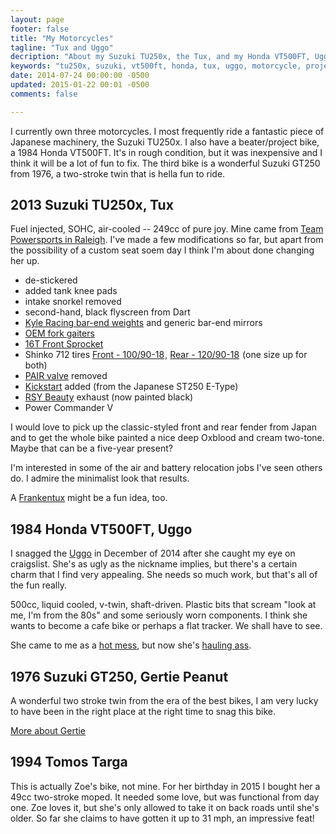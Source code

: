 ```yaml
---
layout: page
footer: false
title: "My Motorcycles"
tagline: "Tux and Uggo"
decription: "About my Suzuki TU250x, the Tux, and my Honda VT500FT, Uggo"
keywords: "tu250x, suzuki, vt500ft, honda, tux, uggo, motorcycle, projects"
date: 2014-07-24 00:00:00 -0500
updated: 2015-01-22 00:01 -0500
comments: false

---
```


I currently own three motorcycles. I most frequently ride a fantastic
piece of Japanese machinery, the Suzuki TU250x. I also have a
beater/project bike, a 1984 Honda VT500FT. It's in rough condition,
but it was inexpensive and I think it will be a lot of fun to fix. The
third bike is a wonderful Suzuki GT250 from 1976, a two-stroke twin
that is hella fun to ride.


## 2013 Suzuki TU250x, Tux

Fuel injected, SOHC, air-cooled -- 249cc of pure joy.  Mine came from
[Team Powersports in Raleigh][tps]. I've made a few modifications so
far, but apart from the possibility of a custom seat soem day I think
I'm about done changing her up.

* de-stickered
* added tank knee pads
* intake snorkel removed
* second-hand, black flyscreen from Dart
* [Kyle Racing bar-end weights](http://www.shop.kyleusa.com/product.sc?productId=629&categoryId=58) and generic bar-end mirrors
* [OEM fork gaiters](http://japan.webike.net/products/1566192.html)
* <a href="http://www.amazon.com/gp/product/B001AVS6H2/ref=as_li_tl?ie=UTF8&camp=1789&creative=390957&creativeASIN=B001AVS6H2&linkCode=as2&tag=obrieisapileo-20&linkId=K6LGILBZWIVUP2RE">16T Front Sprocket</a><img src="http://ir-na.amazon-adsystem.com/e/ir?t=obrieisapileo-20&l=as2&o=1&a=B001AVS6H2" width="1" height="1" border="0" alt="" style="border:none !important; margin:0px !important;" />
* Shinko 712 tires <a href="http://www.amazon.com/gp/product/B001CD8W68/ref=as_li_tl?ie=UTF8&camp=1789&creative=390957&creativeASIN=B001CD8W68&linkCode=as2&tag=obrieisapileo-20&linkId=XQGQJPYZMHPVUZFW">Front - 100/90-18</a><img src="http://ir-na.amazon-adsystem.com/e/ir?t=obrieisapileo-20&l=as2&o=1&a=B001CD8W68" width="1" height="1" border="0" alt="" style="border:none !important; margin:0px !important;" />, <a href="http://www.amazon.com/gp/product/B005242JDA/ref=as_li_tl?ie=UTF8&camp=1789&creative=390957&creativeASIN=B005242JDA&linkCode=as2&tag=obrieisapileo-20&linkId=DVM3KYOM7AXL5AKS">Rear - 120/90-18</a><img src="http://ir-na.amazon-adsystem.com/e/ir?t=obrieisapileo-20&l=as2&o=1&a=B005242JDA" width="1" height="1" border="0" alt="" style="border:none !important; margin:0px !important;" /> (one size up for both)
* [PAIR valve] removed
* [Kickstart] added (from the Japanese ST250 E-Type)
* [RSY Beauty] exhaust (now painted black)
* Power Commander V

I would love to pick up the classic-styled front and rear fender from
Japan and to get the whole bike painted a nice deep Oxblood and cream
two-tone. Maybe that can be a five-year present?

I'm interested in some of the air and battery relocation jobs I've
seen others do. I admire the minimalist look that results.

A [Frankentux](/projects/motorcycle/frankentux/) might be a fun idea, too.

[tps]: http://www.team-powersportsraleigh.com/

[PAIR valve]: /projects/motorcycle/tu250x-pair-removal/

[kickstart]: /projects/motorcycle/tu250x-kickstart/

[RSY Beauty]: /projects/motorcycle/tu250x-rsy-beauty/


## 1984 Honda VT500FT, Uggo

I snagged the [Uggo] in December of 2014 after she caught my eye on
craigslist. She's as ugly as the nickname implies, but there's a
certain charm that I find very appealing. She needs so much work, but
that's all of the fun really.

500cc, liquid cooled, v-twin, shaft-driven. Plastic bits that scream
"look at me, I'm from the 80s" and some seriously worn components. I
think she wants to become a cafe bike or perhaps a flat tracker. We
shall have to see.

She came to me as a [hot mess], but now she's [hauling ass].

[Uggo]: /blog/tags/vt500ft/

[hot mess]: http://youtu.be/8HXSJg5Mar4

[hauling ass]: /projects/motorcycle/vt500ft-uggo-the-warrior/


## 1976 Suzuki GT250, Gertie Peanut

A wonderful two stroke twin from the era of the best bikes, I am very
lucky to have been in the right place at the right time to snag this
bike.

[More about Gertie][gertie]

[gertie]: /projects/motorcycle/gt250a-gertie-peanut-suzuki/


## 1994 Tomos Targa

This is actually Zoe's bike, not mine. For her birthday in 2015 I
bought her a 49cc two-stroke moped. It needed some love, but was
functional from day one. Zoe loves it, but she's only allowed to take
it on back roads until she's older. So far she claims to have gotten
it up to 31 mph, an impressive feat!
